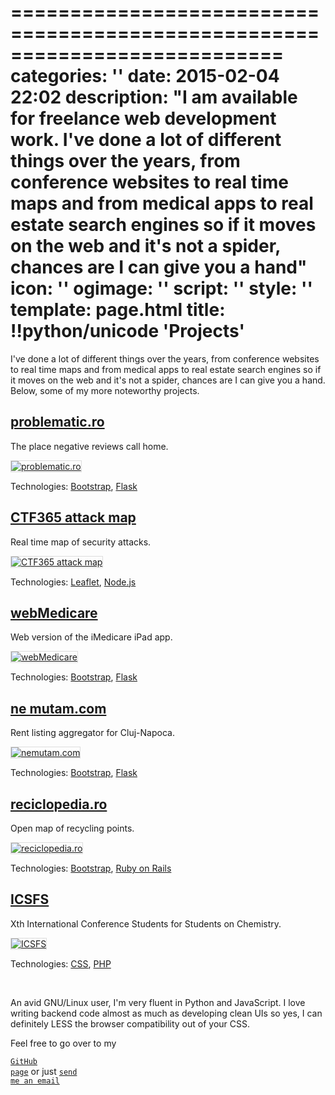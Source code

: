 ===========================================================================
categories: ''
date: 2015-02-04 22:02
description: "I am available for freelance web development work. I've done a lot of different things over the years, from conference websites to real time maps and from medical apps to real estate search engines so if it moves on the web and it's not a spider, chances are I can give you a hand"
icon: ''
ogimage: ''
script: ''
style: ''
template: page.html
title: !!python/unicode 'Projects'
===========================================================================

<style>
  .img-full {
    border: 1px solid #ddd;
  }
</style>

I've done a lot of different things over the years, from conference websites to real time maps and from medical apps to real estate search engines so if it moves on the web and it's not a spider, chances are I can give you a hand. Below, some of my more noteworthy projects.



## <a href="problematic-full.png" target="_blank">problematic.ro</a> ##

The place negative reviews call home.

<a href="problematic-full.png" target="_blank"><img class="img-full" src="problematic.png" alt="problematic.ro"></a>

<p class="caption">Technologies: <a href="http://getbootstrap.com/">Bootstrap</a>, <a href="http://flask.pocoo.org/">Flask</a></p>



## <a href="https://ctf365.com/pages/map" target="_blank">CTF365 attack map</a> ##

Real time map of security attacks.

<a href="https://ctf365.com/pages/map" target="_blank"><img class="img-full" src="ctf365.png" alt="CTF365 attack map"></a>

<p class="caption">Technologies: <a href="http://leafletjs.com/">Leaflet</a>, <a href="http://nodejs.org/">Node.js</a></p>



## <a href="webmedicare-full.png" target="_blank">webMedicare</a> ##

Web version of the iMedicare iPad app.

<a href="webmedicare-full.png" target="_blank"><img class="img-full" src="webmedicare.png" alt="webMedicare"></a>

<p class="caption">Technologies: <a href="http://getbootstrap.com/">Bootstrap</a>, <a href="http://flask.pocoo.org/">Flask</a></p>



## <a href="http://nemutam.com/" target="_blank">ne mutam.com</a> ##

Rent listing aggregator for Cluj-Napoca.

<a href="http://nemutam.com/" target="_blank"><img class="img-full" src="nemutam.png" alt="nemutam.com"></a>

<p class="caption">Technologies: <a href="http://getbootstrap.com/">Bootstrap</a>, <a href="http://flask.pocoo.org/">Flask</a></p>



## <a href="reciclopedia.png" target="_blank">reciclopedia.ro</a> ##

Open map of recycling points.

<a href="reciclopedia.png" target="_blank"><img class="img-full" src="reciclopedia.png" alt="reciclopedia.ro"></a>

<p class="caption">Technologies: <a href="http://getbootstrap.com/">Bootstrap</a>, <a href="http://rubyonrails.org/">Ruby on Rails</a></p>



## <a href="icsfs-full.png" target="_blank">ICSFS</a> ##

Xth International Conference Students for Students on Chemistry.

<a href="icsfs-full.png" target="_blank"><img class="img-full" src="icsfs.png" alt="ICSFS"></a>

<p class="caption">Technologies: <a href="css.gif">CSS</a>, <a href="http://php.net/">PHP</a></p>



<br>

An avid GNU/Linux user, I'm very fluent in Python and JavaScript. I love writing backend code almost as much as developing clean UIs so yes, I can definitely LESS the browser compatibility out of your CSS.

Feel free to go over to my

<a href="https://github.com/g4b1nagy/" target="_blank"><code>GitHub page</code></a> or just <a id="email" href="mailto:gabi_screw_your_spam@helpfulsheep.com"><code>send me an email</code></a>
